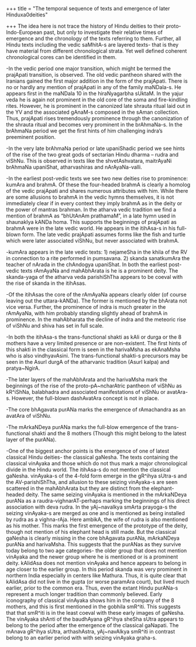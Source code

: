 +++
title = "The temporal sequence of texts and emergence of later Hinduxa0deities"

+++
The idea here is not trace the history of Hindu deities to their
proto-Indo-European past, but only to investigate their relative times
of emergence and the chronology of the texts referring to them. Further,
all Hindu texts including the vedic saMhitA-s are layered texts- that is
they have material from different chronological strata. Yet well defined
coherent chronological cores can be identified in them.

\-In the vedic period one major transition, which might be termed the
prajApati transition, is observed. The old vedic pantheon shared with
the Iranians gained the first major addition in the form of the
prajApati. There is no or hardly any mention of prajApati in any of the
family maNDala-s. He appears first in the maNDala 10 in the
hiraNyagarbha sUktaM. In the yajur veda he is again not prominent in the
old core of the soma and fire-kindling rites. However, he is prominent
in the canonized late shrauta ritual laid out in the YV and the
associated gAnaM-s composed in the sAman collection. Thus, prajApati
rises tremendously prominence through the canonization of the shrauta
ritual and becomes very prominent in the brAhmaNa-s. In the brAhmaNa
period we get the first hints of him challenging indra’s preeminent
position.

\-In the very late brAhmaNa period or late upaniShadic period we see
hints of the rise of the two great gods of sectarian Hindu dharma –
rudra and viShNu. This is observed in texts like the shvetAshvatara,
maitrAyaNi brAhmaNa upaniShat, atharvashiras and nArAyaNa-valli.

\-In the earliest post-vedic texts we see two new deities rise to
prominence: kumAra and brahmA. Of these the four-headed brahmA is
clearly a homolog of the vedic prajApati and shares numerous attributes
with him. While there are some allusions to brahmA in the vedic hymns
themselves, it is not immediately clear if in every context they imply
brahmA as in the deity or the power of mantras brahman. In the atharva
vedic tradition we find a mention of brahmA as “bhUtAnAm prathamaM”, in
a late hymn used in shaunakIya kANDa homa. This supports the beginnings
of prajApati as brahmA were in the late vedic world. He appears in the
itihAsa-s in his full-blown form. The late vedic prajApati assumes forms
like the fish and turtle which were later associated viShNu, but never
associated with brahmA.

\-kumAra appears in the late vedic texts: 1) nejameSha in the khila of
the RV in connection to a rite performed in pumsavana. 2) skanda
sanatkumAra the teacher of nArada in the chAndogya upaniShat. In both
the earliest post-vedic texts rAmAyaNa and mahAbhArata is he is a
prominent deity. The skanda-yaga of the atharva veda parishiShTha
appears to be coeval with the rise of skanda in the itihAsas.

\-Of the itihAsas the core of the rAmAyaNa appears clearly older (of
course leaving out the uttara-kANDa). The former is mentioned by the
bhArata not vice versa. Further, the prominence of indra is much greater
in the rAmAyaNa, with him probably standing slightly ahead of brahmA in
prominence. In the mahAbharata the decline of indra and the meteoric
rise of viShNu and shiva has set in full scale.

\-In both the itihAsa-s the trans-functional shakti as kAli or durga or
the 8 mothers have a very limited presence or are non-existent. The
first hints of this shakti in the classical form is seen in the
harivaMsha as ekAnaMsha who is also vindhyavAsini. The trans-functional
shakti-s precursors may be seen in the AsurI durgA of the atharvanic
tradition (AsurI kalpa) and pratya\~NgirA.

\-The later layers of the mahAbhArata and the harivaMsha mark the
beginnings of the rise of the proto-pA\~ncharAtric pantheon of viShNu as
kR^iShNa, balabhadra and associated manifestations of viShNu or
avatAra-s. However, the full-blown dashAvatAra concept is not in place.

\-The core bhAgavata purANa marks the emergence of rAmachandra as an
avatAra of viShNu.

\-The mArkaNDeya purANa marks the full-blow emergence of the
trans-functional shakti and the 8 mothers (Though this might belong to
the latest layer of the purANa).

\-One of the biggest anchor points is the emergence of one of latest
classical Hindu deities- the classical gaNesha. The texts containing the
classical vinAyaka and those which do not thus mark a major
chronological divide in the Hindu world. The itihAsa-s do not mention
the classical gaNesha. vinAyaka-s of the 4-fold form emerge in the
gR^ihya sUtra-s and the AV-parishiShTha, and allusion to these seizing
vinAyaka-s are seen scattered in the mahAbhArata but they are distinct
from the elephant-headed deity. The same seizing vinAyaka is mentioned
in the mArkaNDeya purANa as a raudra-vighnarAT-perhaps marking the
beginnings of his direct association with deva rudra. In the
yAj\~navalkya smArta prayoga-s the seizing vinAyaka-s are merged as one
and is mentioned as being installed by rudra as a vighna-rAja. Here
ambikA, the wife of rudra is also mentioned as his mother. This marks
the first emergence of the prototype of the deity, though not mention of
his elephant head is still made. But the classical gaNesha is clearly
missing in the core bhAgavata purANa, mArkaNDeya purANa and harivaMsha.
This suggests that the purANas as they survive today belong to two age
categories- the older group that does not mention vinAyaka and the newer
group where he is mentioned or is a prominent deity. kAlidAsa does not
mention vinAyaka and hence appears to belong in age closer to the
earlier group. In this period skanda was very prominent in northern
India especially in centers like Mathura. Thus, it is quite clear that
kAlidAsa did not live in the gupta (or worse paramAra court), but lived
much earlier, prior to the common era. Thus, even the extant Hindu
purANa-s represent a much longer tradition than commonly believed. Early
iconography of classical vinAyaka shows him in the company of the 8
mothers, and this is first mentioned in the gobhila smR^iti. This
suggests that that smR^iti is in the least coeval with these early
images of gaNesha. The vinAyaka shAnti of the baudhAyana gR^ihya sheSha
sUtra appears to belong to the period after the emergence of the
classical gaNapati. The mAnava gR^ihya sUtra, arthashAstra,
yAj\~navAlkya smR^iti in contrast belong to an earlier period with with
seizing vinAyaka graha-s.
